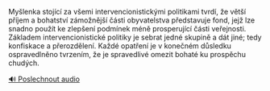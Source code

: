 
Myšlenka stojící za všemi intervencionistickými politikami tvrdí, že větší příjem a bohatství zámožnější části obyvatelstva představuje fond, jejž lze snadno použít ke zlepšení podmínek méně prosperující části veřejnosti. Základem intervencionistické politiky je sebrat jedné skupině a dát jiné; tedy konfiskace a přerozdělení. Každé opatření je v konečném důsledku ospravedlněno tvrzením, že je spravedlivé omezit bohaté ku prospěchu chudých.

[🔊 Poslechnout audio](/data/7-paragraphs/audio/chapter_167/para_010-Mylenka-stojc-za-vemi-intervencionistickmi-po.mp3)
